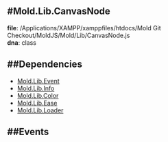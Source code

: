 
#Mold.Lib.CanvasNode
---------------------------------------

__file__: /Applications/XAMPP/xamppfiles/htdocs/Mold Git Checkout/MoldJS/Mold/Lib/CanvasNode.js  
__dna__: class  


	






##Dependencies
--------------

* [Mold.Lib.Event](../../Mold/Lib/Event.md) 
* [Mold.Lib.Info](../../Mold/Lib/Info.md) 
* [Mold.Lib.Color](../../Mold/Lib/Color.md) 
* [Mold.Lib.Ease](../../Mold/Lib/Ease.md) 
* [Mold.Lib.Loader](../../Mold/Lib/Loader.md) 


##Events
--------------






 

 


 



		
